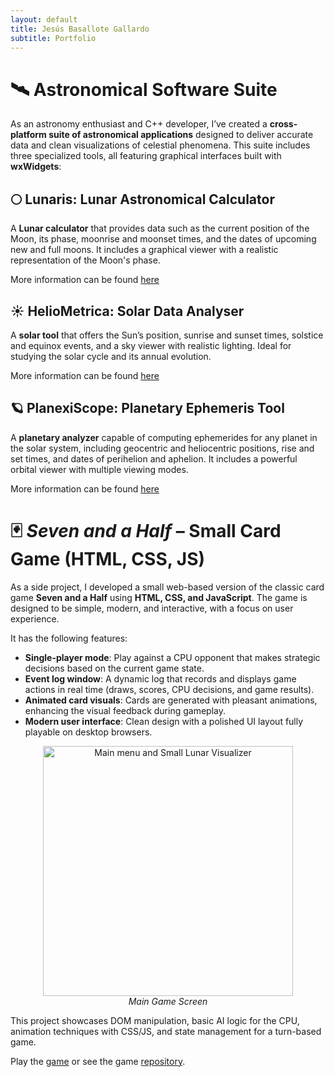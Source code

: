 ```yaml
---
layout: default
title: Jesús Basallote Gallardo
subtitle: Portfolio
---
```


# 🛰 Astronomical Software Suite

As an astronomy enthusiast and C++ developer, I’ve created a **cross-platform suite of astronomical applications** designed to deliver accurate data and clean visualizations of celestial phenomena. This suite includes three specialized tools, all featuring graphical interfaces built with **wxWidgets**:


## 🌕 Lunaris: Lunar Astronomical Calculator

A **Lunar calculator** that provides data such as the current position of the Moon, its phase, moonrise and moonset times, and the dates of upcoming new and full moons. 
It includes a graphical viewer with a realistic representation of the Moon's phase.

More information can be found [here](./lunaris.html)

## ☀️ HelioMetrica: Solar Data Analyser

A **solar tool** that offers the Sun’s position, sunrise and sunset times, solstice and equinox events, and a sky viewer with realistic lighting. Ideal for studying the solar cycle and its annual evolution.

More information can be found [here](./heliometrica.html)


## 🪐 PlanexiScope: Planetary Ephemeris Tool

A **planetary analyzer** capable of computing ephemerides for any planet in the solar system, including geocentric and heliocentric positions, rise and set times, and dates of perihelion and aphelion. It includes a powerful orbital viewer with multiple viewing modes.

More information can be found [here](./planexiscope.html)



# 🃏 *Seven and a Half* – Small Card Game (HTML, CSS, JS)

As a side project, I developed a small web-based version of the classic card game **Seven and a Half** using **HTML, CSS, and JavaScript**. The game is designed to be simple, modern, and interactive, with a focus on user experience.

It has the following features:

- **Single-player mode**: Play against a CPU opponent that makes strategic decisions based on the current game state.
- **Event log window**: A dynamic log that records and displays game actions in real time (draws, scores, CPU decisions, and game results).
- **Animated card visuals**: Cards are generated with pleasant animations, enhancing the visual feedback during gameplay.
- **Modern user interface**: Clean design with a polished UI layout fully playable on desktop browsers.

<figure style="text-align: center;">
  <img src="https://i.imgur.com/n5N69av.png
" alt="Main menu and Small Lunar Visualizer" width="400"/>
  <figcaption><em>Main Game Screen</em></figcaption>
</figure>

This project showcases DOM manipulation, basic AI logic for the CPU, animation techniques with CSS/JS, and state management for a turn-based game.

Play the [game](https://jesusbasalloteinfo.github.io/Seven-and-a-Half-Game/) or see the game [repository](https://github.com/jesusbasalloteinfo/Seven-and-a-Half-Game).

